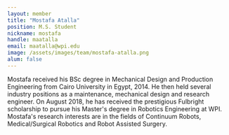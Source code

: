 ```yaml
---
layout: member
title: "Mostafa Atalla"
position: M.S. Student
nickname: mostafa
handle: maatalla
email: maatalla@wpi.edu
image: /assets/images/team/mostafa-atalla.png
alum: false
---
```


Mostafa received his BSc degree in Mechanical Design and Production Engineering from Cairo University in Egypt, 2014. He then held several industry positions as a maintenance, mechanical design and research engineer. On August 2018, he has received the prestigious Fulbright scholarship to pursue his Master's degree in Robotics Engineering at WPI. Mostafa's research interests are in the fields of Continuum Robots, Medical/Surgical Robotics and Robot Assisted Surgery.

